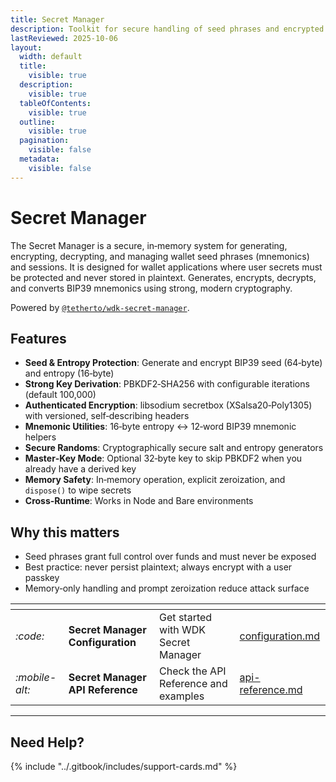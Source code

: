 ```yaml
---
title: Secret Manager
description: Toolkit for secure handling of seed phrases and encrypted payloads
lastReviewed: 2025-10-06
layout:
  width: default
  title:
    visible: true
  description:
    visible: true
  tableOfContents:
    visible: true
  outline:
    visible: true
  pagination:
    visible: false
  metadata:
    visible: false
---
```


# Secret Manager

The Secret Manager is a secure, in‑memory system for generating, encrypting, decrypting, and managing wallet seed phrases (mnemonics) and sessions. It is designed for wallet applications where user secrets must be protected and never stored in plaintext. Generates, encrypts, decrypts, and converts BIP39 mnemonics using strong, modern cryptography.

Powered by [`@tetherto/wdk-secret-manager`](https://github.com/tetherto/wdk-secret-manager).

## Features

- **Seed & Entropy Protection**: Generate and encrypt BIP39 seed (64‑byte) and entropy (16‑byte)
- **Strong Key Derivation**: PBKDF2‑SHA256 with configurable iterations (default 100,000)
- **Authenticated Encryption**: libsodium secretbox (XSalsa20‑Poly1305) with versioned, self‑describing headers
- **Mnemonic Utilities**: 16‑byte entropy ↔ 12‑word BIP39 mnemonic helpers
- **Secure Randoms**: Cryptographically secure salt and entropy generators
- **Master‑Key Mode**: Optional 32‑byte key to skip PBKDF2 when you already have a derived key
- **Memory Safety**: In‑memory operation, explicit zeroization, and `dispose()` to wipe secrets
- **Cross‑Runtime**: Works in Node and Bare environments

## Why this matters

- Seed phrases grant full control over funds and must never be exposed
- Best practice: never persist plaintext; always encrypt with a user passkey
- Memory‑only handling and prompt zeroization reduce attack surface



<table data-card-size="large" data-view="cards">
	<thead>
		<tr>
			<th></th>
			<th></th>
			<th></th>
			<th data-hidden data-card-target data-type="content-ref"></th>
		</tr>
	</thead>
	<tbody>
		<tr>
			<td>
				<i class="fa-code">:code:</i>
			</td>
			<td>
				<strong>Secret Manager Configuration</strong>
			</td>
			<td>Get started with WDK Secret Manager</td>
			<td>
				<a href="./configuration.md">configuration.md</a>
			</td>
		</tr>
		<tr>
			<td>
				<i class="fa-mobile-alt">:mobile-alt:</i>
			</td>
			<td>
				<strong>Secret Manager API Reference</strong>
			</td>
			<td>Check the API Reference and examples</td>
			<td>
				<a href="./api-reference.md">api-reference.md</a>
			</td>
		</tr>
	</tbody>
</table>


***

## Need Help?

{% include "../.gitbook/includes/support-cards.md" %}

